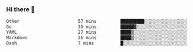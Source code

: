 ### Hi there 👋

<!--
**urzz/urzz** is a ✨ _special_ ✨ repository because its `README.md` (this file) appears on your GitHub profile.

Here are some ideas to get you started:

- 🔭 I’m currently working on ...
- 🌱 I’m currently learning ...
- 👯 I’m looking to collaborate on ...
- 🤔 I’m looking for help with ...
- 💬 Ask me about ...
- 📫 How to reach me: ...
- 😄 Pronouns: ...
- ⚡ Fun fact: ...
-->

<!--START_SECTION:waka-->

```txt
Other                      57 mins         █████████░░░░░░░░░░░░░░░░   35.90 %
Go                         35 mins         █████▓░░░░░░░░░░░░░░░░░░░   22.50 %
YAML                       27 mins         ████▒░░░░░░░░░░░░░░░░░░░░   17.49 %
Markdown                   26 mins         ████▒░░░░░░░░░░░░░░░░░░░░   16.80 %
Bash                       7 mins          █░░░░░░░░░░░░░░░░░░░░░░░░   04.63 %
```

<!--END_SECTION:waka-->
